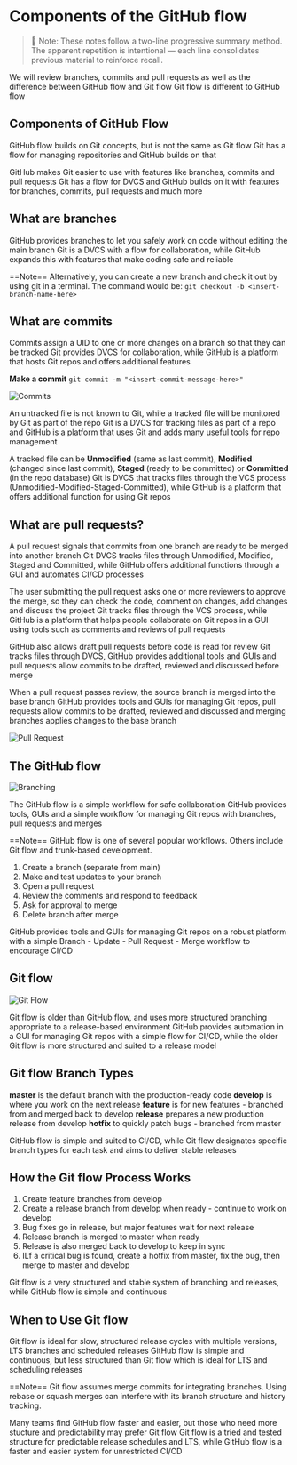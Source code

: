 # Components of the GitHub flow

> 📘 Note: These notes follow a two-line progressive summary method.  
> The apparent repetition is intentional — each line consolidates previous material to reinforce recall.

We will review branches, commits and pull requests as well as the difference between GitHub flow and Git flow
Git flow is different to GitHub flow

## Components of GitHub Flow

GitHub flow builds on Git concepts, but is not the same as Git flow
Git has a flow for managing repositories and GitHub builds on that

GitHub makes Git easier to use with features like branches, commits and pull requests
Git has a flow for DVCS and GitHub builds on it with features for branches, commits, pull requests and much more

## What are branches

GitHub provides branches to let you safely work on code without editing the main branch
Git is a DVCS with a flow for collaboration, while GitHub expands this with features that make coding safe and reliable

==Note==
Alternatively, you can create a new branch and check it out by using git in a terminal. The command would be:
`git checkout -b <insert-branch-name-here>`

## What are commits

Commits assign a UID to one or more changes on a branch so that they can be tracked
Git provides DVCS for collaboration, while GitHub is a platform that hosts Git repos and offers additional features

**Make a commit**
`git commit -m "<insert-commit-message-here>"`

![Commits](https://learn.microsoft.com/en-us/training/github/introduction-to-github/media/2-commits.png)

An untracked file is not known to Git, while a tracked file will be monitored by Git as part of the repo
Git is a DVCS for tracking files as part of a repo and GitHub is a platform that uses Git and adds many useful tools for repo management

A tracked file can be **Unmodified** (same as last commit), **Modified** (changed since last commit), **Staged** (ready to be committed) or **Committed** (in the repo database)
Git is DVCS that tracks files through the VCS process (Unmodified-Modified-Staged-Committed), while GitHub is a platform that offers additional function for using Git repos

## What are pull requests?

A pull request signals that commits from one branch are ready to be merged into another branch
Git DVCS tracks files through Unmodified, Modified, Staged and Committed, while GitHub offers additional functions through a GUI and automates CI/CD processes

The user submitting the pull request asks one or more reviewers to approve the merge, so they can check the code, comment on changes, add changes and discuss the project
Git tracks files through the VCS process, while GitHub is a platform that helps people collaborate on Git repos in a GUI  using tools such as comments and reviews of pull requests

GitHub also allows draft pull requests before code is read for review
Git tracks files through DVCS, GitHub provides additional tools and GUIs and pull requests allow commits to be drafted, reviewed and discussed before merge

When a pull request passes review, the source branch is merged into the base branch
GitHub provides tools and GUIs for managing Git repos, pull requests allow commits to be drafted, reviewed and discussed and merging branches applies changes to the base branch

![Pull Request](https://learn.microsoft.com/en-us/training/github/introduction-to-github/media/2-pull-request.png)

## The GitHub flow

![Branching](https://learn.microsoft.com/en-us/training/github/introduction-to-github/media/2-branching.png)

The GitHub flow is a simple workflow for safe collaboration
GitHub provides tools, GUIs and a simple workflow for managing Git repos with branches, pull requests and merges

==Note==
GitHub flow is one of several popular workflows. Others include Git flow and trunk-based development.

1. Create a branch (separate from main)
2. Make and test updates to your branch
3. Open a pull request
4. Review the comments and respond to feedback
5. Ask for approval to merge
6. Delete branch after merge

GitHub provides tools and GUIs for managing Git repos on a robust platform with a simple Branch - Update - Pull Request - Merge workflow to encourage CI/CD

## Git flow

![Git Flow](https://learn.microsoft.com/en-us/training/github/introduction-to-github/media/2-git-flow-image.png)

Git flow is older than GitHub flow, and uses more structured branching appropriate to a release-based environment
GitHub provides automation in a GUI for managing Git repos with a simple flow for CI/CD, while the older Git flow is more structured and suited to a release model

## Git flow Branch Types

**master** is the default branch with the production-ready code
**develop** is where you work on the next release
**feature** is for new features - branched from and merged back to develop
**release** prepares a new production release from develop
**hotfix** to quickly patch bugs - branched from master

GitHub flow is simple and suited to CI/CD, while Git flow designates specific branch types for each task and aims to deliver stable releases

## How the Git flow Process Works

1. Create feature branches from develop
2. Create a release branch from develop when ready - continue to work on develop
3. Bug fixes go in release, but major features wait for next release
4. Release branch is merged to master when ready
5. Release is also merged back to develop to keep in sync
6. ILf a critical bug is found, create a hotfix from master, fix the bug, then merge to master and develop

Git flow is a very structured and stable system of branching and releases, while GitHub flow is simple and continuous

## When to Use Git flow

Git flow is ideal for slow, structured release cycles with multiple versions, LTS branches and scheduled releases
GitHub flow is simple and continuous, but less structured than Git flow which is ideal for LTS and scheduling releases

==Note==
Git flow assumes merge commits for integrating branches. Using rebase or squash merges can interfere with its branch structure and history tracking.

Many teams find GitHub flow faster and easier, but those who need more stucture and predictability may prefer Git flow
Git flow is a tried and tested structure for predictable release schedules and LTS, while GitHub flow is a faster and easier system for unrestricted CI/CD
